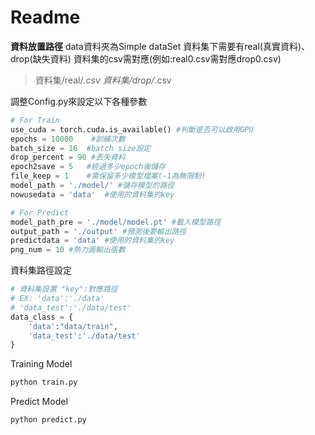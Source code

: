 # Readme
**資料放置路徑**
data資料夾為Simple dataSet
資料集下需要有real(真實資料)、drop(缺失資料)
資料集的csv需對應(例如:real0.csv需對應drop0.csv)
> 資料集/real/*.csv
> 資料集/drop/*.csv

調整Config.py來設定以下各種參數
```python
# For Train
use_cuda = torch.cuda.is_available() #判斷是否可以啟用GPU
epochs = 10000    #訓練次數
batch_size = 16  #batch size設定
drop_percent = 90 #丟失資料
epoch2save = 5   #經過多少epoch後儲存
file_keep = 1    #需保留多少模型檔案(-1為無限制)
model_path = './model/' #儲存模型的路徑
nowusedata = 'data'  #使用的資料集的key

# For Predict
model_path_pre = './model/model.pt' #載入模型路徑
output_path = './output' #預測後要輸出路徑
predictdata = 'data' #使用的資料集的key
png_num = 10 #熱力圖輸出張數
```

資料集路徑設定
```python
# 資料集設置 "key":對應路徑
# EX: 'data':'./data'
# 'data_test':'./data/test'
data_class = {
    'data':"data/train",
	'data_test':'./data/test'
}
```

Training Model
```bash
python train.py
```

Predict Model
```bash
python predict.py
```